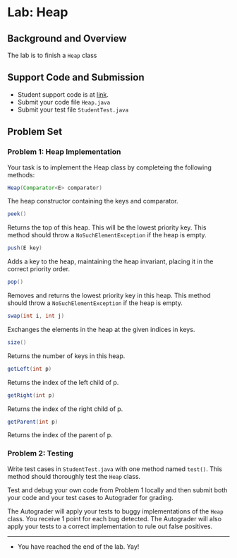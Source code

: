 # Lab: Heap

## Background and Overview

The lab is to finish a `Heap` class

## Support Code and Submission

+ Student support code is at [link](https://github.com/IUDataStructuresCourse/Heap-student-support-code/).
+ Submit your code file `Heap.java` 
+ Submit your test file `StudentTest.java` 


## Problem Set

### Problem 1: Heap Implementation

  Your task is to implement the Heap class by completeing the following methods:

  ```java
  Heap(Comparator<E> comparator) 
  ```
  
  The heap constructor containing the keys and comparator.
  

  ```java
  peek()
  ```

  Returns the top of this heap. This will be the lowest priority
  key. This method should throw a `NoSuchElementException` if the heap
  is empty.


  ```java
  push(E key) 
  ```

  Adds a key to the heap, maintaining the heap invariant, placing it
  in the correct priority order.


  ```java
  pop() 
  ```

  Removes and returns the lowest priority key in this heap.  This
  method should throw a `NoSuchElementException` if the heap is empty.

  
  ```java
  swap(int i, int j) 
  ```

  Exchanges the elements in the heap at the given indices in keys.


  ```java
  size()
  ```

  Returns the number of keys in this heap.


  ```java
  getLeft(int p)
  ```

  Returns the index of the left child of p.


  ```java
  getRight(int p)
  ```

  Returns the index of the right child of p.


  ```java
  getParent(int p) 
  ```

  Returns the index of the parent of p.



### Problem 2: Testing

Write test cases in `StudentTest.java` with one method named `test()`.
This method should thoroughly test the `Heap` class.

Test and debug your own code from Problem 1 locally and then submit both your code
and your test cases to Autograder for grading.

The Autograder will apply your tests to buggy implementations of the
`Heap` class. You receive 1 point for each bug detected.
The Autograder will also apply your tests to a correct implementation
to rule out false positives.

-----------------

* You have reached the end of the lab. Yay!
